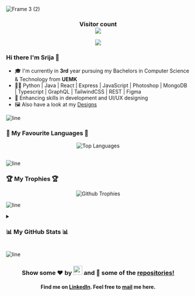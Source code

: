 
![Frame 3 (2)](https://github.com/user-attachments/assets/30acd6a3-72bb-4312-88ff-7d3135074006)


<!-- Viewer Counter -->
<h3 align="center"> Visitor count <br><img src="https://profile-counter.glitch.me/SrijaAdhya12/count.svg"/></h3> 
<!-- # Hi there I'm Srija 🚀 -->

<div align="center">
   <p align="center">
   <img src="https://readme-typing-svg.herokuapp.com?&font=Montserrat&color=D61491&size=55&width=890&center=true&height=90&lines=Open+Source+Contributor;UI/UX+Designer;GWOC+Contributor;Graphic+Designer;Web+Developer;Graphic+Designer;Full-Stack-Developer"/>
    </p>
</div> 

### Hi there I'm Srija 🚀

-   🎓 I'm currently in **3rd** year pursuing my Bachelors in Computer Science & Technology from **UEMK**
-   👩‍💻 Python | Java | React | Express | JavaScript | Photoshop | MongoDB | Typescript | GraphQL | TailwindCSS | REST | Figma
-   🎯 Enhancing skills in development and UI/UX designing
-   🖼️ Also have a look at my [Designs](https://www.behance.net/srijaadhya)


![line]

### 💖 My Favourite Languages 💖

<div align="center">  
   <img alt = "Top Languages" src = "https://github-readme-stats.vercel.app/api/top-langs/?username=SrijaAdhya12&bg_color=000000&title_color=ffffff&text_color=ffffff&layout=compact&hide_border=true"/>
   <br><br>
</div>
  
![line]

### 🏆 My Trophies 🏆

<div align="center">
   <img alt = "Github Trophies" src="https://github-profile-trophy.vercel.app/?username=SrijaAdhya12&margin-w=10&margin-h=10&theme=onestar&column=4&row=2"> 
</div>

![line]


<!-- ### 📊 My GitHub Stats 📊 -->

<details>
   <summary><h3> 📊 My GitHub Stats 📊 <h3/></summary>

<div align="center">

<img alt = "Github Stats" src= "https://github-readme-stats.vercel.app/api?username=SrijaAdhya12&show_icons=true&bg_color=000000&title_color=f5f9ff&icon_color=00ff3c&text_color=FF0000&hide_border=true" /> <br>

<img alt = "Github Streak" src="https://github-readme-streak-stats.herokuapp.com?user=SrijaAdhya12&theme=radical&hide_border=true&background=000000&stroke=DD0600&fire=C25E19&ring=1DDD0D&dates=00b3ff&currStreakNum=FF3086&currStreakLabel=DD1D00&sideLabels=DD0000&sideNums=DDDDDDhttp://github-readme-streak-stats.herokuapp.com?user=SrijaAdhya12&theme=radical&hide_border=true&background=000000&stroke=DD0600&fire=C25E19&ring=1DDD0D&dates=00b3ff&currStreakNum=FF3086&currStreakLabel=DD1D00&sideLabels=DD0000&sideNums=DDDDDD" /><br>
                                  
 </div>
</details>



![line]
<h3 align="center"> Show some ❤️ by <img src="https://imgur.com/o7ncZFp.jpg" height=25px width=25px> and 🍴 some of the <a href="https://github.com/SrijaAdhya12?tab=repositories">repositories!</a></h3>
<h4 align="center"> Find me on <a href="https://www.linkedin.com/in/srija-adhya/">LinkedIn</a>. Feel free to <a href="mailto:srijaadhya.11sc.2020@gmail.com">mail</a> me here.</h4>

<!-- Links -->

[linkedin]: https://www.linkedin.com/in/srija-adhya/
[mail]: mailto:srijaadhya.11sc.2020@gmail.com


[meme]: ![FB_IMG_1639912917576](https://user-images.githubusercontent.com/75939390/146673196-59b1fc6c-cab7-4461-bf1e-6ed95dd9a33d.jpg)
[line]: https://user-images.githubusercontent.com/75939390/137615281-3a875960-92cc-407f-97fe-fd2319bdb252.png

<!-- Projects -->
[Unnati]: https://github.com/SrijaAdhya12/unnati
[Magnifico]: https://github.com/SrijaAdhya12/magnifico
[Expense App]: https://github.com/SrijaAdhya12/Expense-App

